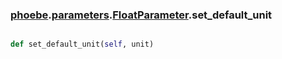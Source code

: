 ### [phoebe](phoebe.md).[parameters](phoebe.parameters.md).[FloatParameter](phoebe.parameters.FloatParameter.md).set_default_unit

```py

def set_default_unit(self, unit)

```



        

